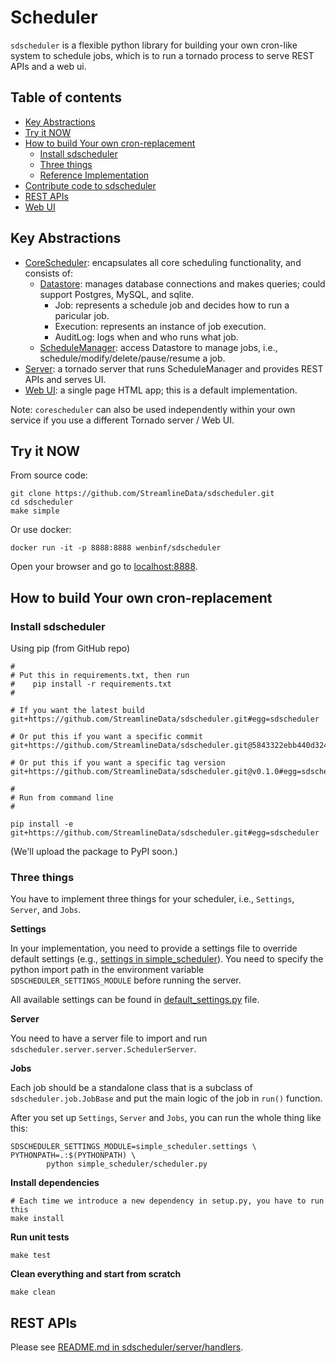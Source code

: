 # Scheduler

``sdscheduler`` is a flexible python library for building your own cron-like system to schedule jobs, which is to run a tornado process to serve REST APIs and a web ui.



## Table of contents
  
  * [Key Abstractions](#key-abstractions)
  * [Try it NOW](#try-it-now)
  * [How to build Your own cron-replacement](#how-to-build-your-own-cron-replacement)
    * [Install sdscheduler](#install-sdscheduler)
    * [Three things](#three-things)
    * [Reference Implementation](#reference-implementation)   
  * [Contribute code to sdscheduler](#contribute-code-to-sdscheduler)
  * [REST APIs](#rest-apis)
  * [Web UI](#web-ui)

## Key Abstractions

* [CoreScheduler](https://github.com/StreamlineData/sdscheduler/tree/master/sdscheduler/corescheduler): encapsulates all core scheduling functionality, and consists of:
  * [Datastore](https://github.com/StreamlineData/sdscheduler/tree/master/sdscheduler/corescheduler/datastore): manages database connections and makes queries; could support Postgres, MySQL, and sqlite.
    * Job: represents a schedule job and decides how to run a paricular job.
    * Execution: represents an instance of job execution.
    * AuditLog: logs when and who runs what job.
  * [ScheduleManager](https://github.com/StreamlineData/sdscheduler/blob/master/sdscheduler/corescheduler/scheduler_manager.py): access Datastore to manage jobs, i.e., schedule/modify/delete/pause/resume a job.
* [Server](https://github.com/StreamlineData/sdscheduler/tree/master/sdscheduler/server): a tornado server that runs ScheduleManager and provides REST APIs and serves UI.
* [Web UI](https://github.com/StreamlineData/sdscheduler/tree/master/sdscheduler/static): a single page HTML app; this is a default implementation.

Note: ``corescheduler`` can also be used independently within your own service if you use a different Tornado server / Web UI.

## Try it NOW

From source code:

    git clone https://github.com/StreamlineData/sdscheduler.git
    cd sdscheduler
    make simple

Or use docker:

    docker run -it -p 8888:8888 wenbinf/sdscheduler
    
Open your browser and go to [localhost:8888](http://localhost:8888). 

## How to build Your own cron-replacement

### Install sdscheduler
Using pip (from GitHub repo)

    #
    # Put this in requirements.txt, then run
    #    pip install -r requirements.txt
    #

    # If you want the latest build
    git+https://github.com/StreamlineData/sdscheduler.git#egg=sdscheduler

    # Or put this if you want a specific commit
    git+https://github.com/StreamlineData/sdscheduler.git@5843322ebb440d324ca5a66ba55fea1fd00dabe8

    # Or put this if you want a specific tag version
    git+https://github.com/StreamlineData/sdscheduler.git@v0.1.0#egg=sdscheduler
    
    #
    # Run from command line
    #

    pip install -e git+https://github.com/StreamlineData/sdscheduler.git#egg=sdscheduler

(We'll upload the package to PyPI soon.)

### Three things

You have to implement three things for your scheduler, i.e., ``Settings``, ``Server``, and ``Jobs``.

**Settings**

In your implementation, you need to provide a settings file to override default settings (e.g., [settings in simple_scheduler](https://github.com/StreamlineData/sdscheduler/blob/master/simple_scheduler/settings.py)). You need to specify the python import path in the environment variable ``SDSCHEDULER_SETTINGS_MODULE`` before running the server.

All available settings can be found in [default_settings.py](https://github.com/StreamlineData/sdscheduler/blob/master/sdscheduler/default_settings.py) file.

**Server**

You need to have a server file to import and run ``sdscheduler.server.server.SchedulerServer``.

**Jobs**

Each job should be a standalone class that is a subclass of ``sdscheduler.job.JobBase`` and put the main logic of the job in ``run()`` function.

After you set up ``Settings``, ``Server`` and ``Jobs``, you can run the whole thing like this:

    SDSCHEDULER_SETTINGS_MODULE=simple_scheduler.settings \
    PYTHONPATH=.:$(PYTHONPATH) \
		    python simple_scheduler/scheduler.py
		  
**Install dependencies**

    # Each time we introduce a new dependency in setup.py, you have to run this
    make install

**Run unit tests**

    make test
    
**Clean everything and start from scratch**
    
    make clean


## REST APIs

Please see [README.md in sdscheduler/server/handlers](https://github.com/StreamlineData/sdscheduler/blob/master/sdscheduler/server/handlers/README.md).



    
